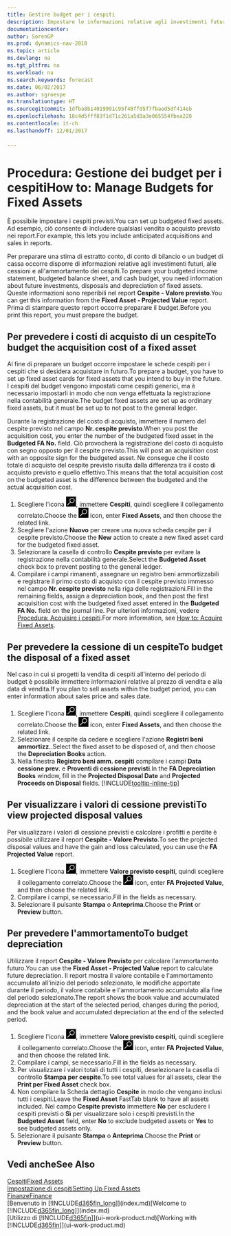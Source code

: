 ```yaml
---
title: Gestire budget per i cespiti
description: Impostare le informazioni relative agli investimenti futuri, alle cessioni e all'ammortamento dei cespiti per preparare i budget e le previsioni.
documentationcenter: 
author: SorenGP
ms.prod: dynamics-nav-2018
ms.topic: article
ms.devlang: na
ms.tgt_pltfrm: na
ms.workload: na
ms.search.keywords: forecast
ms.date: 06/02/2017
ms.author: sgroespe
ms.translationtype: HT
ms.sourcegitcommit: 1dfba8b14019991c95f40ffd5f7fbaed5df414eb
ms.openlocfilehash: 18c4d5fff83f1d71c261a5d3a3e065554fbea228
ms.contentlocale: it-ch
ms.lasthandoff: 12/01/2017

---
```

# <a name="how-to-manage-budgets-for-fixed-assets"></a><span data-ttu-id="8d506-103">Procedura: Gestione dei budget per i cespiti</span><span class="sxs-lookup"><span data-stu-id="8d506-103">How to: Manage Budgets for Fixed Assets</span></span>
<span data-ttu-id="8d506-104">È possibile impostare i cespiti previsti.</span><span class="sxs-lookup"><span data-stu-id="8d506-104">You can set up budgeted fixed assets.</span></span> <span data-ttu-id="8d506-105">Ad esempio, ciò consente di includere qualsiasi vendita o acquisto previsto nei report.</span><span class="sxs-lookup"><span data-stu-id="8d506-105">For example, this lets you include anticipated acquisitions and sales in reports.</span></span>  

<span data-ttu-id="8d506-106">Per preparare una stima di estratto conto, di conto di bilancio o un budget di cassa occorre disporre di informazioni relative agli investimenti futuri, alle cessioni e all'ammortamento dei cespiti.</span><span class="sxs-lookup"><span data-stu-id="8d506-106">To prepare your budgeted income statement, budgeted balance sheet, and cash budget, you need information about future investments, disposals and depreciation of fixed assets.</span></span> <span data-ttu-id="8d506-107">Queste informazioni sono reperibili nel report **Cespite - Valore previsto**.</span><span class="sxs-lookup"><span data-stu-id="8d506-107">You can get this information from the **Fixed Asset - Projected Value** report.</span></span> <span data-ttu-id="8d506-108">Prima di stampare questo report occorre preparare il budget.</span><span class="sxs-lookup"><span data-stu-id="8d506-108">Before you print this report, you must prepare the budget.</span></span>  

## <a name="to-budget-the-acquisition-cost-of-a-fixed-asset"></a><span data-ttu-id="8d506-109">Per prevedere i costi di acquisto di un cespite</span><span class="sxs-lookup"><span data-stu-id="8d506-109">To budget the acquisition cost of a fixed asset</span></span>
<span data-ttu-id="8d506-110">Al fine di preparare un budget occorre impostare le schede cespiti per i cespiti che si desidera acquistare in futuro.</span><span class="sxs-lookup"><span data-stu-id="8d506-110">To prepare a budget, you have to set up fixed asset cards for fixed assets that you intend to buy in the future.</span></span> <span data-ttu-id="8d506-111">I cespiti del budget vengono impostati come cespiti generici, ma è necessario impostarli in modo che non venga effettuata la registrazione nella contabilità generale.</span><span class="sxs-lookup"><span data-stu-id="8d506-111">The budget fixed assets are set up as ordinary fixed assets, but it must be set up to not post to the general ledger.</span></span>

<span data-ttu-id="8d506-112">Durante la registrazione del costo di acquisto, immettere il numero del cespite previsto nel campo **Nr. cespite previsto**.</span><span class="sxs-lookup"><span data-stu-id="8d506-112">When you post the acquisition cost, you enter the number of the budgeted fixed asset in the **Budgeted FA No.** field.</span></span> <span data-ttu-id="8d506-113">Ciò provocherà la registrazione del costo di acquisto con segno opposto per il cespite previsto.</span><span class="sxs-lookup"><span data-stu-id="8d506-113">This will post an acquisition cost with an opposite sign for the budgeted asset.</span></span> <span data-ttu-id="8d506-114">Ne consegue che il costo totale di acquisto del cespite previsto risulta dalla differenza tra il costo di acquisto previsto e quello effettivo.</span><span class="sxs-lookup"><span data-stu-id="8d506-114">This means that the total acquisition cost on the budgeted asset is the difference between the budgeted and the actual acquisition cost.</span></span>

1. <span data-ttu-id="8d506-115">Scegliere l'icona ![Cerca pagina o report](media/ui-search/search_small.png "icona Cerca pagina o report"), immettere **Cespiti**, quindi scegliere il collegamento correlato.</span><span class="sxs-lookup"><span data-stu-id="8d506-115">Choose the ![Search for Page or Report](media/ui-search/search_small.png "Search for Page or Report icon") icon, enter **Fixed Assets**, and then choose the related link.</span></span>
2. <span data-ttu-id="8d506-116">Scegliere l'azione **Nuovo** per creare una nuova scheda cespite per il cespite previsto.</span><span class="sxs-lookup"><span data-stu-id="8d506-116">Choose the **New** action to create a new fixed asset card for the budgeted fixed asset.</span></span>
3. <span data-ttu-id="8d506-117">Selezionare la casella di controllo **Cespite previsto** per evitare la registrazione nella contabilità generale.</span><span class="sxs-lookup"><span data-stu-id="8d506-117">Select the **Budgeted Asset** check box to prevent posting to the general ledger.</span></span>
4. <span data-ttu-id="8d506-118">Compilare i campi rimanenti, assegnare un registro beni ammortizzabili e registrare il primo costo di acquisto con il cespite previsto immesso nel campo **Nr. cespite previsto** nella riga delle registrazioni.</span><span class="sxs-lookup"><span data-stu-id="8d506-118">Fill in the remaining fields, assign a depreciation book, and then post the first acquisition cost with the budgeted fixed asset entered in the **Budgeted FA No.** field on the journal line.</span></span> <span data-ttu-id="8d506-119">Per ulteriori informazioni, vedere [Procedura: Acquisire i cespiti](fa-how-acquire.md).</span><span class="sxs-lookup"><span data-stu-id="8d506-119">For more information, see [How to: Acquire Fixed Assets](fa-how-acquire.md).</span></span>

## <a name="to-budget-the-disposal-of-a-fixed-asset"></a><span data-ttu-id="8d506-120">Per prevedere la cessione di un cespite</span><span class="sxs-lookup"><span data-stu-id="8d506-120">To budget the disposal of a fixed asset</span></span>
<span data-ttu-id="8d506-121">Nel caso in cui si progetti la vendita di cespiti all'interno del periodo di budget è possibile immettere informazioni relative al prezzo di vendita e alla data di vendita.</span><span class="sxs-lookup"><span data-stu-id="8d506-121">If you plan to sell assets within the budget period, you can enter information about sales price and sales date.</span></span>

1. <span data-ttu-id="8d506-122">Scegliere l'icona ![Cerca pagina o report](media/ui-search/search_small.png "icona Cerca pagina o report"), immettere **Cespiti**, quindi scegliere il collegamento correlato.</span><span class="sxs-lookup"><span data-stu-id="8d506-122">Choose the ![Search for Page or Report](media/ui-search/search_small.png "Search for Page or Report icon") icon, enter **Fixed Assets**, and then choose the related link.</span></span>
2. <span data-ttu-id="8d506-123">Selezionare il cespite da cedere e scegliere l'azione **Registri beni ammortizz.**.</span><span class="sxs-lookup"><span data-stu-id="8d506-123">Select the fixed asset to be disposed of, and then choose the **Depreciation Books** action.</span></span>
3. <span data-ttu-id="8d506-124">Nella finestra **Registro beni amm. cespiti** compilare i campi **Data cessione prev.** e **Proventi di cessione previsti**.</span><span class="sxs-lookup"><span data-stu-id="8d506-124">In the **FA Depreciation Books** window, fill in the **Projected Disposal Date** and **Projected Proceeds on Disposal** fields.</span></span> [!INCLUDE[tooltip-inline-tip](includes/tooltip-inline-tip_md.md)]

## <a name="to-view-projected-disposal-values"></a><span data-ttu-id="8d506-125">Per visualizzare i valori di cessione previsti</span><span class="sxs-lookup"><span data-stu-id="8d506-125">To view projected disposal values</span></span>
<span data-ttu-id="8d506-126">Per visualizzare i valori di cessione previsti e calcolare i profitti e perdite è possibile utilizzare il report **Cespite - Valore Previsto**.</span><span class="sxs-lookup"><span data-stu-id="8d506-126">To see the projected disposal values and have the gain and loss calculated, you can use the **FA Projected Value** report.</span></span>

1. <span data-ttu-id="8d506-127">Scegliere l'icona ![Cerca pagina o report](media/ui-search/search_small.png "icona Cerca pagina o report"), immettere **Valore previsto cespiti**, quindi scegliere il collegamento correlato.</span><span class="sxs-lookup"><span data-stu-id="8d506-127">Choose the ![Search for Page or Report](media/ui-search/search_small.png "Search for Page or Report icon") icon, enter **FA Projected Value**, and then choose the related link.</span></span>
2. <span data-ttu-id="8d506-128">Compilare i campi, se necessario.</span><span class="sxs-lookup"><span data-stu-id="8d506-128">Fill in the fields as necessary.</span></span>
3. <span data-ttu-id="8d506-129">Selezionare il pulsante **Stampa** o **Anteprima**.</span><span class="sxs-lookup"><span data-stu-id="8d506-129">Choose the **Print** or **Preview** button.</span></span>

## <a name="to-budget-depreciation"></a><span data-ttu-id="8d506-130">Per prevedere l'ammortamento</span><span class="sxs-lookup"><span data-stu-id="8d506-130">To budget depreciation</span></span>
<span data-ttu-id="8d506-131">Utilizzare il report **Cespite - Valore Previsto** per calcolare l'ammortamento futuro.</span><span class="sxs-lookup"><span data-stu-id="8d506-131">You can use the **Fixed Asset - Projected Value** report to calculate future depreciation.</span></span> <span data-ttu-id="8d506-132">Il report mostra il valore contabile e l'ammortamento accumulato all'inizio del periodo selezionato, le modifiche apportate durante il periodo, il valore contabile e l'ammortamento accumulato alla fine del periodo selezionato.</span><span class="sxs-lookup"><span data-stu-id="8d506-132">The report shows the book value and accumulated depreciation at the start of the selected period, changes during the period, and the book value and accumulated depreciation at the end of the selected period.</span></span>

1. <span data-ttu-id="8d506-133">Scegliere l'icona ![Cerca pagina o report](media/ui-search/search_small.png "icona Cerca pagina o report"), immettere **Valore previsto cespiti**, quindi scegliere il collegamento correlato.</span><span class="sxs-lookup"><span data-stu-id="8d506-133">Choose the ![Search for Page or Report](media/ui-search/search_small.png "Search for Page or Report icon") icon, enter **FA Projected Value**, and then choose the related link.</span></span>
2. <span data-ttu-id="8d506-134">Compilare i campi, se necessario.</span><span class="sxs-lookup"><span data-stu-id="8d506-134">Fill in the fields as necessary.</span></span>
3. <span data-ttu-id="8d506-135">Per visualizzare i valori totali di tutti i cespiti, deselezionare la casella di controllo **Stampa per cespite**.</span><span class="sxs-lookup"><span data-stu-id="8d506-135">To see total values for all assets, clear the **Print per Fixed Asset** check box.</span></span>
4. <span data-ttu-id="8d506-136">Non compilare la Scheda dettaglio **Cespite** in modo che vengano inclusi tutti i cespiti.</span><span class="sxs-lookup"><span data-stu-id="8d506-136">Leave the **Fixed Asset** FastTab blank to have all assets included.</span></span> <span data-ttu-id="8d506-137">Nel campo **Cespite previsto** immettere **No** per escludere i cespiti previsti o **Sì** per visualizzare solo i cespiti previsti.</span><span class="sxs-lookup"><span data-stu-id="8d506-137">In the **Budgeted Asset** field, enter **No** to exclude budgeted assets or **Yes** to see budgeted assets only.</span></span>
5. <span data-ttu-id="8d506-138">Selezionare il pulsante **Stampa** o **Anteprima**.</span><span class="sxs-lookup"><span data-stu-id="8d506-138">Choose the **Print** or **Preview** button.</span></span>

## <a name="see-also"></a><span data-ttu-id="8d506-139">Vedi anche</span><span class="sxs-lookup"><span data-stu-id="8d506-139">See Also</span></span>
[<span data-ttu-id="8d506-140">Cespiti</span><span class="sxs-lookup"><span data-stu-id="8d506-140">Fixed Assets</span></span>](fa-manage.md)  
[<span data-ttu-id="8d506-141">Impostazione di cespiti</span><span class="sxs-lookup"><span data-stu-id="8d506-141">Setting Up Fixed Assets</span></span>](fa-setup.md)  
[<span data-ttu-id="8d506-142">Finanze</span><span class="sxs-lookup"><span data-stu-id="8d506-142">Finance</span></span>](finance.md)  
<span data-ttu-id="8d506-143">[Benvenuto in [!INCLUDE[d365fin_long](includes/d365fin_long_md.md)]](index.md)</span><span class="sxs-lookup"><span data-stu-id="8d506-143">[Welcome to [!INCLUDE[d365fin_long](includes/d365fin_long_md.md)]](index.md)</span></span>  
<span data-ttu-id="8d506-144">[Utilizzo di [!INCLUDE[d365fin](includes/d365fin_md.md)]](ui-work-product.md)</span><span class="sxs-lookup"><span data-stu-id="8d506-144">[Working with [!INCLUDE[d365fin](includes/d365fin_md.md)]](ui-work-product.md)</span></span>

